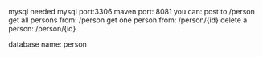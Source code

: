 mysql needed 
mysql port:3306
maven port: 8081
you can:
post to /person
get all persons from: /person
get one person from: /person/{id}
delete a person: /person/{id}

database name: person
